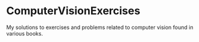 # ComputerVisionExercises
My solutions to exercises and problems related to computer vision found in various books.
